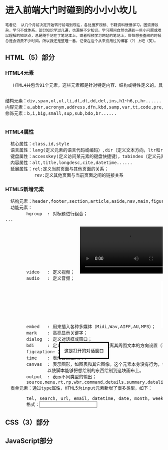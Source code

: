 <h1>进入前端大门时碰到的小小小坎儿</h1>

    笔者记  从几个月前决定开始转行前端到现在，各处搜罗视频、书籍资料慢慢学习。因资源驳杂，学习不成体系，部分知识学过几遍，也漏掉不少知识。学习期间自然也遇到一些小问题或难以理解的知识点，总是随手记在了笔记本上，或者视频学习网站的笔记上，每每想去查阅的时候总是会浪费不少时间。所以我还是整理一番，记录在这个从来没用过的博客（?）上吧（笑）。

<h2>HTML（5）部分</h2>

<h3>HTML4元素</h3>
<pre>
   HTML4共包含91个元素，这些元素都是针对特定内容、结构或特性定义的。具体分为：
    
  结构元素：div,span,ol,ul,li,dl,dt,dd,del,ins,h1~h6,p,hr......
  内容元素：a,abbr,acronym,address,dfn,kbd,samp,var,tt,code,pre,blockquote,cite,q,strong,em......
  修饰元素：b,i,big,small,sup,sub,bdo,br......
</pre>
<h3>HTML4属性</h4>
<pre>
  核心属性：class,id,style
  语言属性：lang(定义元素的语言代码或编码）,dir（定义文本方向，ltr和rtl）
  键盘属性：accesskey(定义访问某元素的键盘快捷键），tabindex（定义元素的Tab键索引编号）
  内容属性：alt,title,longdesc,cite,datetime......
  延展属性：rel:定义当前页面与其他页面的关系；
           rev:定义其他页面与当前页面之间的链接关系
</pre>
<h3>HTML5新增元素</h3>
<pre>
  结构元素：header,footer,section,article,aside,nav,main,figure...
  功能元素：
        hgroup  : 对标题进行组合；  <hgroup>...</hgroup>
        video   : 定义视频；  <video src="movie.ogg" controls="controls">video元素</video>
        audio   : 定义音频；  <audio src="audio.wav">audio元素</audio>
        embed   : 用来插入各种多媒体（Midi,Wav,AIFF,AU,MP3）；  <embed src="horse.wav" />
        mark    : 高亮显示关键字；  <mark></mark>
        dialog  : 定义对话框或窗口；  <dialog open>这是打开的对话窗口</dialog>
        bdi     : 定义文本的文本方向，使其脱离其周围文本的方向设置（不受父元素文本方向的影响）
        figcaption: 定义figure元素的标题；
        time    : 表示日期或时间；
        canvas  : 表示图形，如图表和其它图像。这个元素本身没有行为，仅提供一块画布，但它把一个绘图API展现给客户端JavaScript，
                以使脚本能够把想绘制的东西绘制到这块画布上。  <canvas id="myCanvas" width="200" height="200"></canvas>
        output  : 表示不同类型的输出；  <output></output>
        source,menu,rt,rp,wbr,command,details,summary,datalist,datagrid,keygen,progress,meter,track......
  表单元素：通过type属性，HTML5为input元素新增了很多类型，如下：<br />
        tel, search, url, email, datetime, date, month, week, time, datetime-local, number, range ,color...
        格式：<input type="ele" />
</pre>
<h2>CSS（3）部分</h2>


<h2>JavaScript部分</h2>
